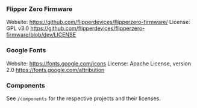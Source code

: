 ### Flipper Zero Firmware
Website: https://github.com/flipperdevices/flipperzero-firmware/
License: GPL v3.0
https://github.com/flipperdevices/flipperzero-firmware/blob/dev/LICENSE

### Google Fonts
Website: https://fonts.google.com/icons
License: Apache License, version 2.0
https://fonts.google.com/attribution

### Components
See `/components` for the respective projects and their licenses.


